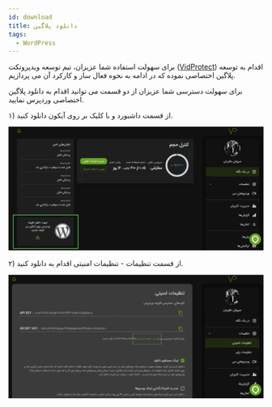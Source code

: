 ```yaml
---
id: download
title: دانلود پلاگین
tags:
  - WordPress
---
```


برای سهولت استفاده شما عزیزان، تیم توسعه ویدپروتکت ([VidProtect](https://vidprotect.ir/)) اقدام به توسعه پلاگین اختصاصی
نموده که در ادامه به نحوه فعال ساز و کارکرد آن می پردازیم.

برای سهولت دسترسی شما عزیزان از دو قسمت می توانید اقدام به دانلود پلاگین اختصاصی وردپرس نمایید.

۱) از قسمت داشبورد و با کلیک بر روی آیکون دانلود کنید.

![Image](./img/01.jpg)

۲) از قسمت تنظیمات - تنظیمات امنیتی اقدام به دانلود کنید.

![Image](./img/02.jpg)
